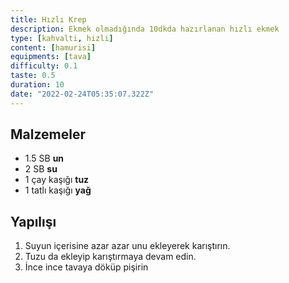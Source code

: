 ```yaml
---
title: Hızlı Krep
description: Ekmek olmadığında 10dkda hazırlanan hızlı ekmek
type: [kahvalti, hizli]
content: [hamurisi]
equipments: [tava]
difficulty: 0.1
taste: 0.5
duration: 10
date: "2022-02-24T05:35:07.322Z"
---
```


## Malzemeler

- 1.5 SB **un**
- 2 SB **su**
- 1 çay kaşığı **tuz**
- 1 tatlı kaşığı **yağ**

## Yapılışı

1. Suyun içerisine azar azar unu ekleyerek karıştırın.
2. Tuzu da ekleyip karıştırmaya devam edin.
3. İnce ince tavaya döküp pişirin
